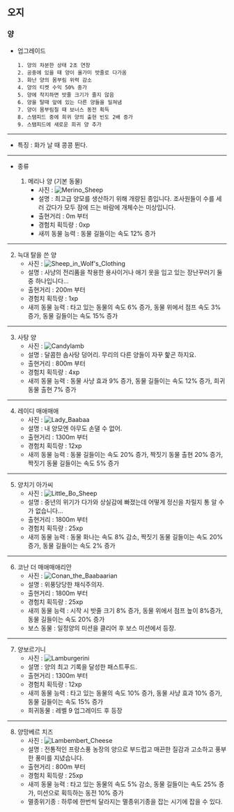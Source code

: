 ## 오지
### 양

+ 업그레이드

      1. 양의 차분한 상태 2초 연장
      2. 공중에 있을 때 양이 올가미 밧줄로 다가옴
      3. 화난 양의 몸부림 위력 감소
      4. 양의 티켓 수익 50% 중가
      5. 양에 착지하면 밧줄 크기가 줄지 않음
      6. 양을 탈때 앞에 있는 다른 양들을 밀쳐냄
      7. 양이 몸부림칠 때 보너스 동전 획득
      8. 스탬피드 중에 희귀 양의 출현 빈도 2배 증가
      9. 스탬피드에 새로운 희귀 양 추가

***
+ 특징 : 화가 날 때 콩콩 뛴다.
***
+ 종류

  1. 메리나 양 (기본 동물)
      + 사진 : ![Merino_Sheep](./picture_sheep/Merino_Sheep.png)
      + 설명 : 최고급 양모를 생산하기 위해 개량된 종입니다.
조사원들이 수를 세러 갔다가 모두 잠에 드는 바람에 개체수는 미상입니다.
      + 출현거리 : 0m 부터
      + 경험치 획득량 : 0xp
      + 새끼 동물 능력 : 동물 길들이는 속도 12% 증가
***
  2. 늑대 탈을 쓴 양
      + 사진 : ![Sheep_in_Wolf's_Clothing](./picture_sheep/Sheep_in_Wolf's_Clothing.png)
      + 설명 : 사냥의 전리품을 착용한 용사이거나 애기 옷을 입고 있는 장난꾸러기 둘 중 하나입니다...
      + 출현거리 : 200m 부터
      + 경험치 획득량 : 1xp
      + 새끼 동물 능력 : 타고 있는 동물의 속도 6% 증가, 동물 위에서 점프 속도 3% 증가, 동물 길들이는 속도 15% 증가
***
  3. 사탕 양
      + 사진 : ![Candylamb](./picture_sheep/Candylamb.png)
      + 설명 : 달콤한 솜사탕 덩어리. 무리의 다른 양들이 자꾸 핥곤 하지요.
      + 출현거리 : 800m 부터
      + 경험치 획득량 : 4xp
      + 새끼 동물 능력 : 동물 사냥 효과 9% 증가, 동물 길들이는 속도 12% 증가, 희귀동물 출현 7% 증가
***
  4. 레이디 매애매애
      + 사진 : ![Lady_Baabaa](./picture_sheep/Lady_Baabaa.png)
      + 설명 : 내 양모엔 아무도 손댈 수 없어.
      + 출현거리 : 1300m 부터
      + 경험치 획득량 : 12xp
      + 새끼 동물 능력 : 동물 길들이는 속도 20% 증가, 짝짓기 동물 출현 20% 증가, 짝짓기 동물 길들이는 속도 5% 증가

***
  5. 양치기 아가씨
      + 사진 : ![Little_Bo_Sheep](./picture_sheep/Little_Bo_Sheep.png)
      + 설명 : 중년의 위기가 다가와 상실감에 빠졌는데 어떻게 정신을 차릴지 통 알 수가 없습니다...
      + 출현거리 : 1800m 부터
      + 경험치 획득량 : 25xp
      + 새끼 동물 능력 : 동물 화나는 속도 8% 감소, 짝짓기 동물 길들이는 속도 20% 증가, 동물 길들이는 속도 2% 증가
***
  6. 코난 더 매애매애리안
      + 사진 : ![Conan_the_Baabaarian](./picture_sheep/Conan_the_Baabaarian.png)
      + 설명 : 위풍당당한 채식주의자.
      + 출현거리 : 1800m 부터
      + 경험치 획득량 : 25xp
      + 새끼 동물 능력 : 시작 시 밧줄 크기 8% 증가, 동물 위에서 점프 높이 8%증가, 동물 길들이는 속도 20% 증가
      + 보스 동물 : 일정양의 미션을 클리어 후 보스 미션에서 등장.
***
  7. 양보르기니
      + 사진 : ![Lamburgerini](./picture_sheep/Lamburgerini.png)
      + 설명 : 양의 최고 기록을 달성한 패스트푸드.
      + 출현거리 : 1300m 부터
      + 경험치 획득량 : 12xp
      + 새끼 동물 능력 : 타고 있는 동물의 속도 10% 증가, 동물 사냥 효과 10% 증가, 동물 길들이는 속도 15% 증가
      + 희귀동물 : 레벨 9 업그레이드 후 등장
***
  8. 양망베르 치즈
      + 사진 : ![Lambembert_Cheese](./picture_sheep/Lambembert_Cheese.png)
      + 설명 : 전통적인 프랑스풍 농장의 양으로 부드럽고 매끈한 질감과 고소하고 풍부한 풍미를 지녔습니다.
      + 출현거리 : 800m 부터
      + 경험치 획득량 : 25xp
      + 새끼 동물 능력 : 타고 있는 동물의 속도 5% 감소, 동물 길들이는 속도 25% 증가, 미션으로 획득하는 동전 10% 증가
      + 멸종위기종 : 하루에 한번씩 달라지는 멸종위기종을 잡는 시기에 잡을 수 있다.
